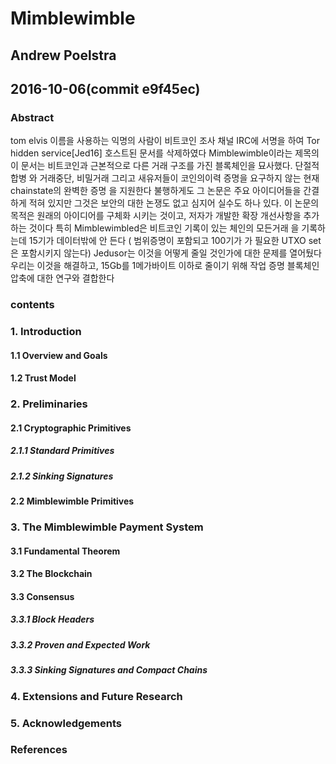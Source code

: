 # Mimblewimble 

## Andrew Poelstra

## 2016-10-06(commit e9f45ec)

### Abstract

tom elvis 이름을 사용하는 익명의 사람이 비트코인 조사 채널 IRC에 서명을 하여 Tor hidden service[Jed16] 호스트된 문서를 삭제하였다 Mimblewimble이라는 제목의 이 문서는 비트코인과 근본적으로 다른 거래 구조를 가진 블록체인을 묘사했다. 단절적 합병 와 거래중단, 비밀거래 그리고 새유저들이 코인의이력 증명을 요구하지 않는 현재 chainstate의 완벽한 증명 을 지원한다 불행하게도 그 논문은 주요 아이디어들을 간결하게 적혀 있지만 그것은 보안의 대한 논쟁도 없고 심지어 실수도 하나 있다. 이 논문의 목적은 원래의 아이디어를 구체화 시키는 것이고, 저자가 개발한 확장 개선사항을 추가하는 것이다 특히 Mimblewimbled은 비트코인 기록이 있는 체인의 모든거래 을 기록하는데 15기가 데이터밖에 안 든다 ( 범위증명이 포함되고 100기가 가 필요한 UTXO set은 포함시키지 않는다) Jedusor는 이것을 어떻게 줄일 것인가에 대한 문제를 열어뒀다 우리는 이것을 해결하고, 15Gb를 1메가바이트 이하로 줄이기 위해 작업 증명 블록체인 압축에 대한 연구와 결합한다

### contents

### 1. Introduction 



#### 1.1 Overview and Goals



#### 1.2 Trust Model



### 2. Preliminaries 

#### 2.1 Cryptographic Primitives 



##### 2.1.1 Standard Primitives 



##### 2.1.2 Sinking Signatures



#### 2.2 Mimblewimble Primitives



### 3. The Mimblewimble Payment System

#### 3.1 Fundamental Theorem



#### 3.2 The Blockchain



#### 3.3 Consensus




##### 3.3.1 Block Headers



##### 3.3.2 Proven and Expected Work



##### 3.3.3 Sinking Signatures and Compact Chains 




### 4. Extensions and Future Research



### 5. Acknowledgements



### References 